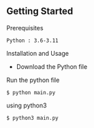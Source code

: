 Getting Started
----
Prerequisites

    Python : 3.6-3.11

Installation and Usage
- Download the Python file

Run the python file

    $ python main.py

using python3

    $ python3 main.py

